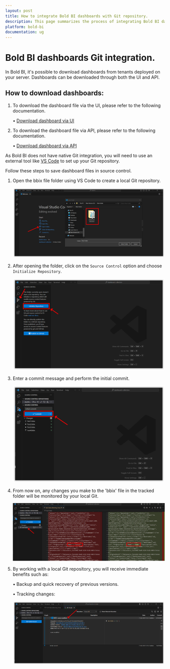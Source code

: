 ```yaml
---
layout: post
title: How to integrate Bold BI dashboards with Git repository.
description: This page summarizes the process of integrating Bold BI dashboards with a local Git repository, facilitating seamless collaboration and version control for users.
platform: bold-bi
documentation: ug
---
```


# Bold BI dashboards Git integration.
In Bold BI, it's possible to download dashboards from tenants deployed on your server. Dashboards can be downloaded through both the UI and API.

## How to download dashboards:

1.	To download the dashboard file via the UI, please refer to the following documentation.

    •   [Download dashboard via UI](/resource-migration/migrate-dashboards-offline/download-dashboards/)

2.	To download the dashboard file via API, please refer to the following documentation.

    •   [Download dashboard via API](https://help.boldbi.com/server-api-reference/v4.0/api-reference/#operation/Dashboards_DownloadDashboard)

As Bold BI does not have native Git integration, you will need to use an external tool like [VS Code](https://code.visualstudio.com/) to set up your Git repository.

Follow these steps to save dashboard files in source control.

1.  Open the bbix file folder using VS Code to create a local Git repository.

    ![open-file-on-vs-code](/static/assets/faq/images/open-file-on-vs-code.png)

2.  After opening the folder, click on the `Source Control` option and choose `Initialize Repository`.

    ![initialize-repository](/static/assets/faq/images/initialize-repository.png)

3.  Enter a commit message and perform the initial commit.

    ![perform-initial-commit](/static/assets/faq/images/perform-initial-commit.png)

4.  From now on, any changes you make to the 'bbix' file in the tracked folder will be monitored by your local Git.

    ![tracked-changes-difference](/static/assets/faq/images/tracked-changes-difference.png)

5.  By working with a local Git repository, you will receive immediate benefits such as:

    •	Backup and quick recovery of previous versions.

    •	Tracking changes:

    ![git-graph](/static/assets/faq/images/git-graph.png)
